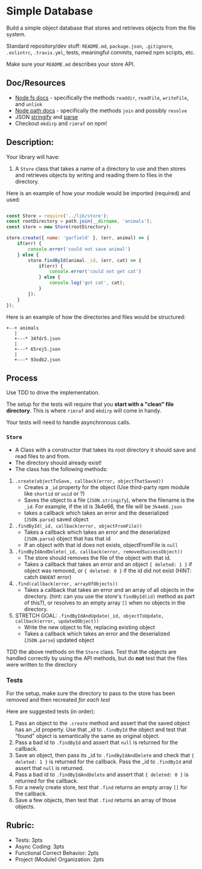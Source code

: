 Simple Database
===

Build a simple object database that stores and retrieves objects from the file system.

Standard repository/dev stuff: `README.md`, `package.json`, `.gitignore`, `.eslintrc`, `.travis.yml`, tests, meaningful commits, named npm scripts, etc.

Make sure your `README.md` describes your store API.

## Doc/Resources
* [Node fs docs](https://nodejs.org/api/fs.html) - specifically the methods `readdir`, `readFile`, `writeFile`, and `unlink`
* [Node path docs](https://nodejs.org/api/path.html) - specifically the methods `join` and possibly `resolve`
* JSON [stringify](https://developer.mozilla.org/en-US/docs/Web/JavaScript/Reference/Global_Objects/JSON/stringify)
and [parse](https://developer.mozilla.org/en-US/docs/Web/JavaScript/Reference/Global_Objects/JSON/parse)
* Checkout `mkdirp` and `rimraf` on npm!

## Description:

Your library will have:

1. A `Store` class that takes a name of a directory to use and then stores and retrieves
objects by writing and reading them to files in the directory.

Here is an example of how your module would be imported (required) and used:

```js

const Store = require('../lib/store');
const rootDirectory = path.join(__dirname, 'animals');
const store = new Store(rootDirectory);

store.create({ name: 'garfield' }, (err, animal) => {
    if(err) {
        console.error('could not save animal')
    } else {
        store.findById(animal._id, (err, cat) => {
            if(err) {
                console.error('could not get cat')
            } else {
                console.log('got cat', cat);
            }
        });
    }
});
```

Here is an example of how the directories and files would be structured:

```
+--+ animals
   |
   +---* 34fdr5.json
   |
   +---* 65rej5.json
   |
   +---* 93odb2.json
```

## Process

Use TDD to drive the implementation.

The setup for the tests will require that you **start with a "clean" file directory**.
This is where `rimraf` and `mkdirp` will come in handy.

Your tests will need to handle asynchronous calls.

### `Store`

* A Class with a constructor that takes its root directory it should save and read files to and from.
* The directory should already exist!
* The class has the following methods:

1. `.create(objectToSave, callback(error, objectThatSaved))`
    * Creates a `_id` property for the object (Use third-party npm module like `shortid` or `uuid` or ?)
    * Saves the object to a file (`JSON.stringify`), where the filename is the `_id`. For example, if the id is 3k4e66, the file will be `3k4e66.json`
    * takes a callback which takes an error and the deserialized (`JSON.parse`) saved object
1. `.findById(_id, callback(error, objectFromFile))`
    * Takes a callback which takes an error and the deserialized (`JSON.parse`) object that has
      that id
    * If an object with that id does not exists, objectFromFile is `null`
1. `.findByIdAndDelete(_id, callback(error, removedSuccessObject))`
    * The store should removes the file of the object with that id.
    * Takes a callback that takes an error and an object `{ deleted: 1 }` if object was removed,
    or `{ deleted: 0 }` if the id did not exist (HINT: catch `ENOENT` error)
1. `.find(callback(error, arrayOfObjects))`
    * Takes a callback that takes an error and an array of all objects in the directory. (hint:
    can you use the store's `findById(id)` method as part of this?), or resolves to an empty
    array `[]` when no objects in the directory.
1. STRETCH GOAL: `.findByIdAndUpdate(_id, objectToUpdate, callback(error, updatedObject))`
    * Write the new object to file, replacing existing object
    * Takes a callback which takes an error and the deserialized (`JSON.parse`) updated object

TDD the above methods on the `Store` class. Test that the objects are handled correctly by using the API methods, but do **not** test that the files were written to the directory

### Tests

For the setup, make sure the directory to pass to the store has been removed and then recreated _for each test_

Here are suggested tests (in order):

1. Pass an object to the `.create` method and assert that the saved object has an _id property.
  Use that _id to `.findById` the object and test that "found" object is semantically the same
  as original object.
2. Pass a bad id to `.findById` and assert that `null` is returned for the callback.
3. Save an object, then pass its _id to `.findByIdAndDelete` and check that `{ deleted: 1 }`
  is returned for the callback. Pass the _id to `.findById` and assert that `null` is returned.
4. Pass a bad id to `.findByIdAndDelete` and assert that `{ deleted: 0 }` is returned
  for the callback.
5. For a newly create store, test that `.find` returns an empty array `[]` for the callback.
6. Save a few objects, then test that `.find` returns an array of those objects.

## Rubric:

* Tests: 3pts
* Async Coding: 3pts
* Functional Correct Behavior: 2pts
* Project (Module) Organization: 2pts
